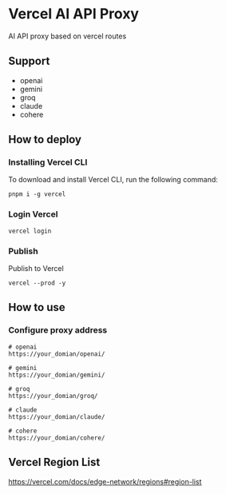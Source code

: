 # Vercel AI API Proxy

AI API proxy based on vercel routes

## Support

- openai
- gemini
- groq
- claude
- cohere

## How to deploy

### Installing Vercel CLI

To download and install Vercel CLI, run the following command:

```
pnpm i -g vercel
```

### Login Vercel

```
vercel login
```

### Publish

Publish to Vercel

```
vercel --prod -y
```

## How to use

### Configure proxy address

```
# openai
https://your_domian/openai/

# gemini
https://your_domian/gemini/

# groq
https://your_domian/groq/

# claude
https://your_domian/claude/

# cohere
https://your_domian/cohere/

```

## Vercel Region List

https://vercel.com/docs/edge-network/regions#region-list